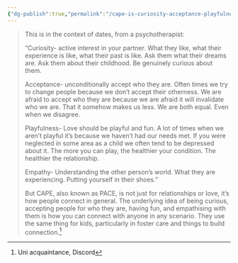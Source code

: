 ```yaml
---
{"dg-publish":true,"permalink":"/cape-is-curiosity-acceptance-playfulness-empathy/","title":"CAPE is Curiosity, Acceptance, Playfulness, Empathy","tags":["psychology"],"created":"2022-07-21T21:09:16+10:00","updated":"2022-07-21T21:09:16+10:00"}
---
```



> This is in the context of dates, from a psychotherapist:
>
> “Curiosity- active interest in your partner. What they like, what their experience is like, what their past is like. Ask them what their dreams are. Ask them about their childhood. Be genuinely curious about them.
>
> Acceptance- unconditionally accept who they are. Often times we try to change people because we don’t accept their otherness. We are afraid to accept who they are because we are afraid it will invalidate who we are. That it somehow makes us less. We are both equal. Even when we disagree.
>
> Playfulness- Love should be playful and fun. A lot of times when we aren’t playful it’s because we haven’t had our needs met. If you were neglected in some area as a child we often tend to be depressed about it. The more you can play, the healthier your condition. The healthier the relationship.
>
> Empathy- Understanding the other person’s world. What they are experiencing. Putting yourself in their shoes.”
>
> But CAPE, also known as PACE, is not just for relationships or love, it’s how people connect in general. The underlying idea of being curious, accepting people for who they are, having fun, and empathising with them is how you can connect with anyone in any scenario. They use the same thing for kids, particularly in foster care and things to build connection.[^1]

[^1]: Uni acquaintance, Discord
